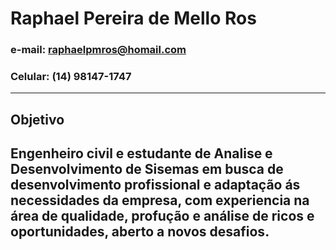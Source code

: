 # Raphael Pereira de Mello Ros
### e-mail: raphaelpmros@homail.com
### Celular: (14) 98147-1747
---
## Objetivo

Engenheiro civil e estudante de Analise e Desenvolvimento de Sisemas em busca de desenvolvimento profissional e adaptação ás necessidades da empresa, com experiencia na área de qualidade, profução e análise de ricos e oportunidades, aberto a novos desafios.
---

